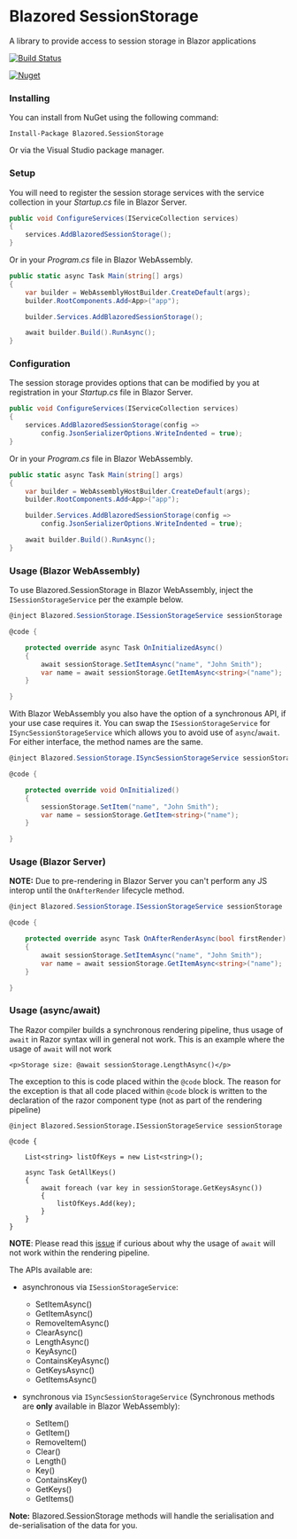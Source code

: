 # Blazored SessionStorage
A library to provide access to session storage in Blazor applications

[![Build Status](https://dev.azure.com/blazored/SessionStorage/_apis/build/status/Blazored.SessionStorage?branchName=master)](https://dev.azure.com/blazored/SessionStorage/_build/latest?definitionId=1&branchName=master)

[![Nuget](https://img.shields.io/nuget/v/blazored.sessionstorage.svg)](https://www.nuget.org/packages/Blazored.SessionStorage/)

### Installing

You can install from NuGet using the following command:

`Install-Package Blazored.SessionStorage`

Or via the Visual Studio package manager.

### Setup

You will need to register the session storage services with the service collection in your _Startup.cs_ file in Blazor Server.

```c#
public void ConfigureServices(IServiceCollection services)
{
    services.AddBlazoredSessionStorage();
}
``` 

Or in your _Program.cs_ file in Blazor WebAssembly.

```c#
public static async Task Main(string[] args)
{
    var builder = WebAssemblyHostBuilder.CreateDefault(args);
    builder.RootComponents.Add<App>("app");

    builder.Services.AddBlazoredSessionStorage();

    await builder.Build().RunAsync();
}
```

### Configuration

The session storage provides options that can be modified by you at registration in your _Startup.cs_ file in Blazor Server.


```c#
public void ConfigureServices(IServiceCollection services)
{
    services.AddBlazoredSessionStorage(config =>
        config.JsonSerializerOptions.WriteIndented = true);
}
```
Or in your _Program.cs_ file in Blazor WebAssembly.

```c#
public static async Task Main(string[] args)
{
    var builder = WebAssemblyHostBuilder.CreateDefault(args);
    builder.RootComponents.Add<App>("app");

    builder.Services.AddBlazoredSessionStorage(config =>
        config.JsonSerializerOptions.WriteIndented = true);

    await builder.Build().RunAsync();
}
```

### Usage (Blazor WebAssembly)
To use Blazored.SessionStorage in Blazor WebAssembly, inject the `ISessionStorageService` per the example below.

```c#
@inject Blazored.SessionStorage.ISessionStorageService sessionStorage

@code {

    protected override async Task OnInitializedAsync()
    {
        await sessionStorage.SetItemAsync("name", "John Smith");
        var name = await sessionStorage.GetItemAsync<string>("name");
    }

}
```

With Blazor WebAssembly you also have the option of a synchronous API, if your use case requires it. You can swap the `ISessionStorageService` for `ISyncSessionStorageService` which allows you to avoid use of `async`/`await`. For either interface, the method names are the same.

```c#
@inject Blazored.SessionStorage.ISyncSessionStorageService sessionStorage

@code {

    protected override void OnInitialized()
    {
        sessionStorage.SetItem("name", "John Smith");
        var name = sessionStorage.GetItem<string>("name");
    }

}
```

### Usage (Blazor Server)

**NOTE:** Due to pre-rendering in Blazor Server you can't perform any JS interop until the `OnAfterRender` lifecycle method.

```c#
@inject Blazored.SessionStorage.ISessionStorageService sessionStorage

@code {

    protected override async Task OnAfterRenderAsync(bool firstRender)
    {
        await sessionStorage.SetItemAsync("name", "John Smith");
        var name = await sessionStorage.GetItemAsync<string>("name");
    }

}
```

### Usage (async/await)

The Razor compiler builds a synchronous rendering pipeline, thus usage of `await` in Razor syntax will
in general not work. This is an example where the usage of `await` will not work

`<p>Storage size: @await sessionStorage.LengthAsync()</p>`

The exception to this is code placed within the `@code` block. The reason for the exception
is that all code placed within `@code` block is written to the declaration of the razor component type (not
as part of the rendering pipeline)

```
@inject Blazored.SessionStorage.ISessionStorageService sessionStorage

@code {

    List<string> listOfKeys = new List<string>();

    async Task GetAllKeys()
    {
        await foreach (var key in sessionStorage.GetKeysAsync())
        {
            listOfKeys.Add(key);
        }
    }
}
```

**NOTE**: Please read this [issue](https://github.com/dotnet/aspnetcore/issues/15735) if curious about why the usage of `await` will not work within the rendering pipeline.

The APIs available are:

- asynchronous via `ISessionStorageService`:
  - SetItemAsync()
  - GetItemAsync()
  - RemoveItemAsync()
  - ClearAsync()
  - LengthAsync()
  - KeyAsync()
  - ContainsKeyAsync()
  - GetKeysAsync()
  - GetItemsAsync()
  
- synchronous via `ISyncSessionStorageService` (Synchronous methods are **only** available in Blazor WebAssembly):
  - SetItem()
  - GetItem()
  - RemoveItem()
  - Clear()
  - Length()
  - Key()
  - ContainsKey()
  - GetKeys()
  - GetItems()

**Note:** Blazored.SessionStorage methods will handle the serialisation and de-serialisation of the data for you.
